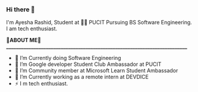 ### Hi there 👋
I'm Ayesha Rashid, Student at 👨‍💻 PUCIT Pursuing BS Software Engineering. I am tech enthusiast.

**🧐ABOUT ME**🚀
**_________________________________________________________________________**
- 🔭 I’m Currently doing Software Engineering
- 🌱 I’m Google developer Student Club Ambassador at PUCIT
- 👯 I’m Community member at Microsoft Learn Student Ambassador
- 🌱 I’m Currently working as a remote intern at DEVDICE
- ⚡ I m tech enthusiast.
